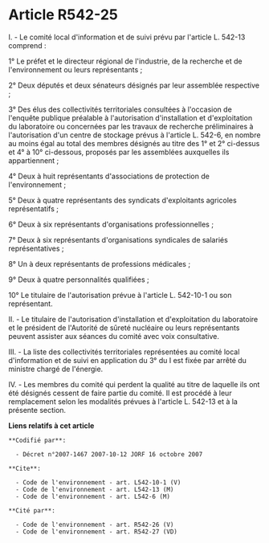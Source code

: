 # Article R542-25

I. - Le comité local d'information et de suivi prévu par l'article L. 542-13 comprend :

1° Le préfet et le directeur régional de l'industrie, de la recherche et de l'environnement ou leurs représentants ;

2° Deux députés et deux sénateurs désignés par leur assemblée respective ;

3° Des élus des collectivités territoriales consultées à l'occasion de l'enquête publique préalable à l'autorisation
d'installation et d'exploitation du laboratoire ou concernées par les travaux de recherche préliminaires à l'autorisation
d'un centre de stockage prévus à l'article L. 542-6, en nombre au moins égal au total des membres désignés au titre des 1° et
2° ci-dessus et 4° à 10° ci-dessous, proposés par les assemblées auxquelles ils appartiennent ;

4° Deux à huit représentants d'associations de protection de l'environnement ;

5° Deux à quatre représentants des syndicats d'exploitants agricoles représentatifs ;

6° Deux à six représentants d'organisations professionnelles ;

7° Deux à six représentants d'organisations syndicales de salariés représentatives ;

8° Un à deux représentants de professions médicales ;

9° Deux à quatre personnalités qualifiées ;

10° Le titulaire de l'autorisation prévue à l'article L. 542-10-1 ou son représentant.

II. - Le titulaire de l'autorisation d'installation et d'exploitation du laboratoire et le président de l'Autorité de sûreté
nucléaire ou leurs représentants peuvent assister aux séances du comité avec voix consultative.

III. - La liste des collectivités territoriales représentées au comité local d'information et de suivi en application du 3°
du I est fixée par arrêté du ministre chargé de l'énergie.

IV. - Les membres du comité qui perdent la qualité au titre de laquelle ils ont été désignés cessent de faire partie du
comité. Il est procédé à leur remplacement selon les modalités prévues à l'article L. 542-13 et à la présente section.

**Liens relatifs à cet article**

	**Codifié par**:

	  - Décret n°2007-1467 2007-10-12 JORF 16 octobre 2007

	**Cite**:

	  - Code de l'environnement - art. L542-10-1 (V)
	  - Code de l'environnement - art. L542-13 (M)
	  - Code de l'environnement - art. L542-6 (M)

	**Cité par**:

	  - Code de l'environnement - art. R542-26 (V)
	  - Code de l'environnement - art. R542-27 (VD)
